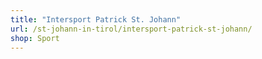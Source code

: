 ```yaml
---
title: "Intersport Patrick St. Johann"
url: /st-johann-in-tirol/intersport-patrick-st-johann/
shop: Sport
---
```

